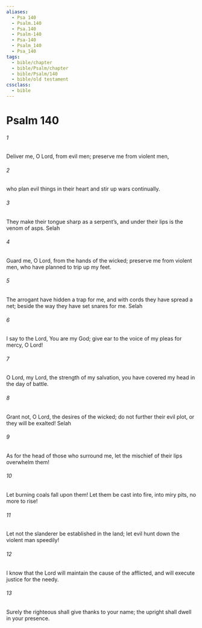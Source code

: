 ```yaml
---
aliases:
  - Psa 140
  - Psalm.140
  - Psa.140
  - Psalm-140
  - Psa-140
  - Psalm_140
  - Psa_140
tags:
  - bible/chapter
  - bible/Psalm/chapter
  - bible/Psalm/140
  - bible/old testament
cssclass:
  - bible
---
```


# Psalm 140

###### 1
Deliver me, O Lord, from evil men; preserve me from violent men,
###### 2
who plan evil things in their heart and stir up wars continually.
###### 3
They make their tongue sharp as a serpent’s, and under their lips is the venom of asps. Selah
###### 4
Guard me, O Lord, from the hands of the wicked; preserve me from violent men, who have planned to trip up my feet.
###### 5
The arrogant have hidden a trap for me, and with cords they have spread a net; beside the way they have set snares for me. Selah
###### 6
I say to the Lord, You are my God; give ear to the voice of my pleas for mercy, O Lord!
###### 7
O Lord, my Lord, the strength of my salvation, you have covered my head in the day of battle.
###### 8
Grant not, O Lord, the desires of the wicked; do not further their evil plot, or they will be exalted! Selah
###### 9
As for the head of those who surround me, let the mischief of their lips overwhelm them!
###### 10
Let burning coals fall upon them! Let them be cast into fire, into miry pits, no more to rise!
###### 11
Let not the slanderer be established in the land; let evil hunt down the violent man speedily!
###### 12
I know that the Lord will maintain the cause of the afflicted, and will execute justice for the needy.
###### 13
Surely the righteous shall give thanks to your name;   the upright shall dwell in your presence.


